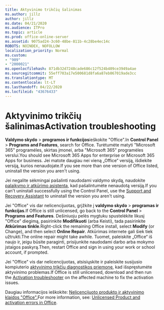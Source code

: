```yaml
---
title: Aktyvinimo trikčių šalinimas
ms.author: jillz
author: jillz
ms.date: 04/21/2020
ms.audience: ITPro
ms.topic: article
ms.prod: office-online-server
ms.assetid: 9075ad24-3c60-48be-811b-4c28be4ec14c
ROBOTS: NOINDEX, NOFOLLOW
localization_priority: Normal
ms.custom:
- "909"
- "2000021"
ms.openlocfilehash: 871db32d7248cade686c12f524b409ce3949a4ae
ms.sourcegitcommit: 55eff703a17e500681d8fa6a87eb067019ade3cc
ms.translationtype: MT
ms.contentlocale: lt-LT
ms.lasthandoff: 04/22/2020
ms.locfileid: "43676433"
---
```

# <a name="activation-troubleshooting"></a><span data-ttu-id="3a4f9-102">Aktyvinimo trikčių šalinimas</span><span class="sxs-lookup"><span data-stu-id="3a4f9-102">Activation troubleshooting</span></span>

<span data-ttu-id="3a4f9-103">**Valdymo skydo** \> **programos ir funkcijos**ieškokite "Office".</span><span class="sxs-lookup"><span data-stu-id="3a4f9-103">In **Control Panel** \> **Programs and Features**, search for Office.</span></span> <span data-ttu-id="3a4f9-104">Turėtumėte matyti "Microsoft 365" programėles, skirtas įmonei, arba "Microsoft 365" programėles verslui.</span><span class="sxs-lookup"><span data-stu-id="3a4f9-104">You should see Microsoft 365 Apps for enterprise or Microsoft 365 Apps for business.</span></span> <span data-ttu-id="3a4f9-105">Jei matote daugiau nei vieną „Office“ versiją, išdiekite versiją, kurios nenaudojate.</span><span class="sxs-lookup"><span data-stu-id="3a4f9-105">If you see more than one version of Office listed, uninstall the version you aren't using.</span></span>
  
<span data-ttu-id="3a4f9-106">Jei negalite sėkmingai pašalinti naudodami valdymo skydą, naudokite [palaikymo ir atkūrimo asistentą,](https://aka.ms/SARA-OfficeUninstall-Alchemy) kad pašalintumėte nenaudotą versiją.</span><span class="sxs-lookup"><span data-stu-id="3a4f9-106">If you can't uninstall successfully using the Control Panel, use the [Support and Recovery Assistant](https://aka.ms/SARA-OfficeUninstall-Alchemy) to uninstall the version you aren't using.</span></span>
  
<span data-ttu-id="3a4f9-107">Jei "Office" vis dar nelicencijuotas, grįžkite į **valdymo skydo** \> **programas ir funkcijas**.</span><span class="sxs-lookup"><span data-stu-id="3a4f9-107">If Office is still unlicensed, go back to the **Control Panel** \> **Programs and Features**.</span></span> <span data-ttu-id="3a4f9-108">Dešiniuoju pelės mygtuku spustelėkite likusį "Office" diegimą, pasirinkite **Modifikuoti** (arba Keisti), tada pasirinkite **Atkūrimas tinkle**.</span><span class="sxs-lookup"><span data-stu-id="3a4f9-108">Right-click the remaining Office install, select **Modify** (or Change), and then select **Online Repair**.</span></span> <span data-ttu-id="3a4f9-109">Atkūrimas internete gali šiek tiek užtrukti.</span><span class="sxs-lookup"><span data-stu-id="3a4f9-109">The online repair might take awhile.</span></span> <span data-ttu-id="3a4f9-110">Tuomet, paleiskite „Office“ iš naujo ir, jeigu būsite paraginti, prisijunkite naudodami darbo arba mokymo įstaigos paskyrą.</span><span class="sxs-lookup"><span data-stu-id="3a4f9-110">Then, restart Office and sign in using your work or school account, if prompted.</span></span>
  
<span data-ttu-id="3a4f9-111">Jei "Office" vis dar nelicencijuotas, atsisiųskite ir paleiskite susijusio kompiuterio [aktyvinimo trikčių diagnostikos priemonę,](https://aka.ms/SARA-OfficeActivation-Alchemy) kad išspręstumėte aktyvinimo problemas.</span><span class="sxs-lookup"><span data-stu-id="3a4f9-111">If Office is still unlicensed, download and then run the [Activation troubleshooter](https://aka.ms/SARA-OfficeActivation-Alchemy) on the affected machine to fix the activation issues.</span></span>
  
<span data-ttu-id="3a4f9-112">Daugiau informacijos ieškokite: [Nelicencijuoto produkto ir aktyvinimo klaidos "Office".](https://support.office.com/article/0d23d3c0-c19c-4b2f-9845-5344fedc4380)</span><span class="sxs-lookup"><span data-stu-id="3a4f9-112">For more information, see: [Unlicensed Product and activation errors in Office](https://support.office.com/article/0d23d3c0-c19c-4b2f-9845-5344fedc4380).</span></span>
